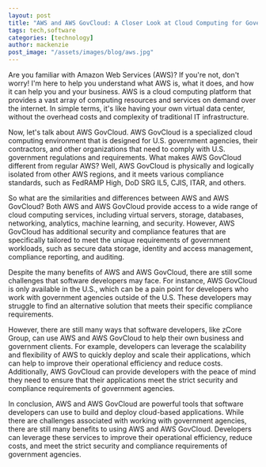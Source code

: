 ```yaml
---
layout: post
title: "AWS and AWS GovCloud: A Closer Look at Cloud Computing for Government Workloads"
tags: tech,software
categories: [technology]
author: mackenzie
post_image: "/assets/images/blog/aws.jpg"
---
```


Are you familiar with Amazon Web Services (AWS)? If you're not, don't worry! I'm here to help you understand what AWS is, what it does, and how it can help you and your business. AWS is a cloud computing platform that provides a vast array of computing resources and services on demand over the internet. In simple terms, it's like having your own virtual data center, without the overhead costs and complexity of traditional IT infrastructure.

Now, let's talk about AWS GovCloud. AWS GovCloud is a specialized cloud computing environment that is designed for U.S. government agencies, their contractors, and other organizations that need to comply with U.S. government regulations and requirements. What makes AWS GovCloud different from regular AWS? Well, AWS GovCloud is physically and logically isolated from other AWS regions, and it meets various compliance standards, such as FedRAMP High, DoD SRG IL5, CJIS, ITAR, and others.

So what are the similarities and differences between AWS and AWS GovCloud? Both AWS and AWS GovCloud provide access to a wide range of cloud computing services, including virtual servers, storage, databases, networking, analytics, machine learning, and security. However, AWS GovCloud has additional security and compliance features that are specifically tailored to meet the unique requirements of government workloads, such as secure data storage, identity and access management, compliance reporting, and auditing.

Despite the many benefits of AWS and AWS GovCloud, there are still some challenges that software developers may face. For instance, AWS GovCloud is only available in the U.S., which can be a pain point for developers who work with government agencies outside of the U.S. These developers may struggle to find an alternative solution that meets their specific compliance requirements.

However, there are still many ways that software developers, like zCore Group, can use AWS and AWS GovCloud to help their own business and government clients. For example, developers can leverage the scalability and flexibility of AWS to quickly deploy and scale their applications, which can help to improve their operational efficiency and reduce costs. Additionally, AWS GovCloud can provide developers with the peace of mind they need to ensure that their applications meet the strict security and compliance requirements of government agencies.

In conclusion, AWS and AWS GovCloud are powerful tools that software developers can use to build and deploy cloud-based applications. While there are challenges associated with working with government agencies, there are still many benefits to using AWS and AWS GovCloud. Developers can leverage these services to improve their operational efficiency, reduce costs, and meet the strict security and compliance requirements of government agencies.